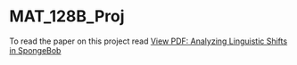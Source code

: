 # MAT_128B_Proj

To read the paper on this project read [View PDF: Analyzing Linguistic Shifts in SpongeBob](Analyzing_Linguistic_Shifts_in_SpongeBob_Squarepants_using_UMAP.pdf)
 
